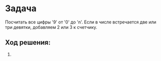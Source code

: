 # Задача
Посчитать все цифры '9' от '0' до 'n'.
Если в числе встречается две или три девятки, 
добавляем 2 или 3 к счетчику.


## Ход решения:
1. 